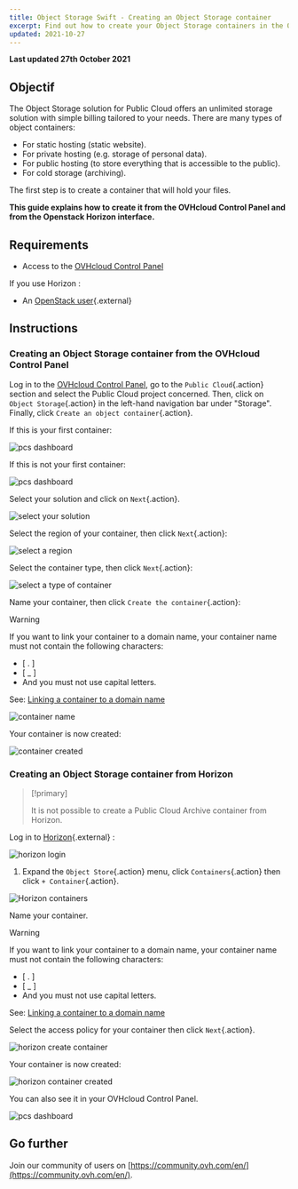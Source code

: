 ```yaml
---
title: Object Storage Swift - Creating an Object Storage container
excerpt: Find out how to create your Object Storage containers in the OVHcloud Control Panel
updated: 2021-10-27
---
```


**Last updated 27th October 2021**

## Objectif

The Object Storage solution for Public Cloud offers an unlimited storage solution with simple billing tailored to your needs. There are many types of object containers:

- For static hosting (static website).
- For private hosting (e.g. storage of personal data).
- For public hosting (to store everything that is accessible to the public).
- For cold storage (archiving).

The first step is to create a container that will hold your files.

**This guide explains how to create it from the OVHcloud Control Panel and from the Openstack Horizon interface.**

## Requirements

- Access to the [OVHcloud Control Panel](https://ca.ovh.com/auth/?action=gotomanager&from=https://www.ovh.com.au/&ovhSubsidiary=au)

If you use Horizon :

- An [OpenStack user](/pages/platform/public-cloud/create_and_delete_a_user){.external}

## Instructions

### Creating an Object Storage container from the OVHcloud Control Panel <a name="controlpanel"></a>

Log in to the [OVHcloud Control Panel](https://ca.ovh.com/auth/?action=gotomanager&from=https://www.ovh.com.au/&ovhSubsidiary=au), go to the `Public Cloud`{.action} section and select the Public Cloud project concerned. Then, click on `Object Storage`{.action} in the left-hand navigation bar under "Storage".
Finally, click `Create an object container`{.action}.

If this is your first container:

![pcs dashboard](images/create-container-20211005102334181.png)

If this is not your first container:

![pcs dashboard](images/create-container-20211005115040834.png)

Select your solution and click on `Next`{.action}.

![select your solution](images/create-container-20211005110710249.png)

Select the region of your container, then click `Next`{.action}:

![select a region](images/create-container-20211005110859551.png)

Select the container type, then click `Next`{.action}:

![select a type of container](images/create-container-20211005111542718.png)

Name your container, then click `Create the container`{.action}:

> [!warning]
>
> If you want to link your container to a domain name, your container name must not contain the following characters:
>
> - [ . ]  
> - [ _ ]  
> - And you must not use capital letters.  
>  
> See: [Linking a container to a domain name](/pages/cloud/storage/object_storage/pcs_link_domain)
>

![container name](images/create-container-20211005111805966.png)

Your container is now created:

![container created](images/create-container-20211005112013807.png)

### Creating an Object Storage container from Horizon <a name="horizon"></a>

> [!primary]
>
> It is not possible to create a Public Cloud Archive container from Horizon.
>

Log in to [Horizon](https://horizon.cloud.ovh.net){.external} :

![horizon login](images/create-container-20211005155245752.png)

1. Expand the `Object Store`{.action} menu, click `Containers`{.action} then click `+ Container`{.action}.

![Horizon containers](images/create-container-20211005155704887.png)

Name your container.

> [!warning]
>
> If you want to link your container to a domain name, your container name must not contain the following characters:
>
> - [ . ]  
> - [ _ ]  
> - And you must not use capital letters.  
>  
> See: [Linking a container to a domain name](/pages/cloud/storage/object_storage/pcs_link_domain)
>

Select the access policy for your container then click `Next`{.action}.

![horizon create container](images/create-container-20211005155824902.png)

Your container is now created:

![horizon container created](images/create-container-20211005155936971.png)

You can also see it in your OVHcloud Control Panel.

![pcs dashboard](images/create-container-20211005160503200.png)

## Go further

Join our community of users on [https://community.ovh.com/en/](https://community.ovh.com/en/).
